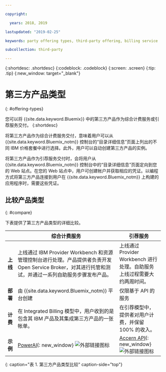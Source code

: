 ```yaml
---

copyright:

  years: 2018, 2019

lastupdated: "2019-02-25"

keywords: party offering types, third-party offering, billing service

subcollection: third-party

---
```


{:shortdesc: .shortdesc}
{:codeblock: .codeblock}
{:screen: .screen}
{:tip: .tip}
{:new_window: target="_blank"}

# 第三方产品类型
{: #offering-types}

您可以将 {{site.data.keyword.Bluemix}} 中的第三方产品作为综合计费服务或引荐服务交付。
{:shortdesc}

将第三方产品作为综合计费服务交付，意味着用户可以从 {{site.data.keyword.Bluemix_notm}} 控制台的“目录详细信息”页面上列出的不同 IBM 价格套餐中进行选择。此外，用户可以自动创建第三方产品的实例。

将第三方产品作为引荐服务交付时，会将用户从 {{site.data.keyword.Bluemix_notm}} 控制台中的“目录详细信息”页面定向到您的 Web 站点。在您的 Web 站点中，用户可创建帐户并获取相应的凭证。以编程方式将第三方产品连接到用户在 {{site.data.keyword.Bluemix_notm}} 上构建的应用程序时，需要这些凭证。

## 比较产品类型
{: #compare}

下表提供了第三方产品类型的详细比较。

|  |综合计费服务|引荐服务|
|---|---|---|
|**上线**|上线通过 IBM Provider Workbench 和资源管理控制台进行处理。产品提供者负责开发 Open Service Broker，对其进行托管和测试，并通过一系列自助服务步骤发布产品。|上线通过 Provider Workbench 进行处理。自助服务上线过程需要大约两周时间。|
|**部署**|由 {{site.data.keyword.Bluemix_notm}} 平台创建|仅限基于 API 的服务|
|**计费**|在 Integrated Billing 模型中，用户收到的是包含其 IBM 产品及其集成第三方产品的一张帐单。|在引荐模型中，提供者对用户计费，并保留 100% 的收入。|
|**示例**|[PowerAI](https://{DomainName}/catalog/services/powerai){: new_window} ![外部链接图标](../icons/launch-glyph.svg "外部链接图标")|[Accern API](https://{DomainName}/catalog/services/accern-api){: new_window} ![外部链接图标](../icons/launch-glyph.svg "外部链接图标")|
{: caption="表 1. 第三方产品类型比较" caption-side="top"}

